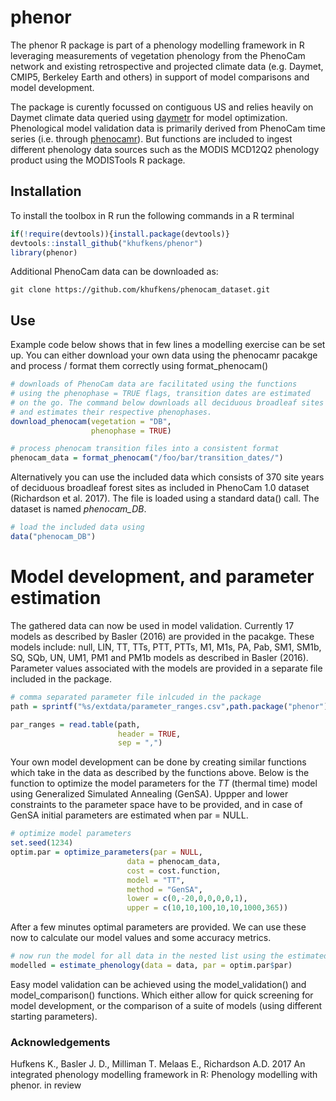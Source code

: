 # phenor

The phenor R package is part of a phenology modelling framework in R leveraging measurements of vegetation phenology from the PhenoCam network and existing retrospective and projected climate data (e.g. Daymet, CMIP5, Berkeley Earth and others) in support of model comparisons and model development.

The package is curently focussed on contiguous US and relies heavily on Daymet climate data queried using [daymetr](https://github.com/khufkens/daymetr) for model optimization. Phenological model validation data is primarily derived from PhenoCam time series (i.e. through [phenocamr](https://github.com/khufkens/phenocamr)). But functions are included to ingest different phenology data sources such as the MODIS MCD12Q2 phenology product using the MODISTools R package.

## Installation

To install the toolbox in R run the following commands in a R terminal

```R
if(!require(devtools)){install.package(devtools)}
devtools::install_github("khufkens/phenor")
library(phenor)
```
Additional PhenoCam data can be downloaded as:

```
git clone https://github.com/khufkens/phenocam_dataset.git
```

## Use

Example code below shows that in few lines a modelling exercise can be set up. You can either download your own data using the phenocamr pacakge and process / format them correctly using format_phenocam()

```R
# downloads of PhenoCam data are facilitated using the functions
# using the phenophase = TRUE flags, transition dates are estimated
# on the go. The command below downloads all deciduous broadleaf sites
# and estimates their respective phenophases.
download_phenocam(vegetation = "DB",
                  phenophase = TRUE)

# process phenocam transition files into a consistent format
phenocam_data = format_phenocam("/foo/bar/transition_dates/")
```

Alternatively you can use the included data which consists of 370 site years of deciduous broadleaf forest sites as included in PhenoCam 1.0 dataset (Richardson et al. 2017). The file is loaded using a standard data() call. The dataset is named *phenocam_DB*.

```R
# load the included data using
data("phenocam_DB")
```

# Model development, and parameter estimation

The gathered data can now be used in model validation. Currently 17 models as described by Basler (2016) are provided in the pacakge. These models include: null, LIN, TT, TTs, PTT, PTTs, M1, M1s, PA, Pab, SM1, SM1b, SQ, SQb, UN, UM1, PM1 and PM1b models as described in Basler (2016). Parameter values associated with the models are provided in a separate file included in the package.

```R
# comma separated parameter file inlcuded in the package
path = sprintf("%s/extdata/parameter_ranges.csv",path.package("phenor"))

par_ranges = read.table(path,
                        header = TRUE,
                        sep = ",")
```

Your own model development can be done by creating similar functions which take in the data as described by the functions above. Below is the function to optimize the model parameters for the *TT* (thermal time) model using Generalized Simulated Annealing (GenSA). Uppper and lower constraints to the parameter space have to be provided, and in case of GenSA initial parameters are estimated when par = NULL.

```R
# optimize model parameters
set.seed(1234)
optim.par = optimize_parameters(par = NULL,
                          data = phenocam_data,
                          cost = cost.function,
                          model = "TT",
                          method = "GenSA",
                          lower = c(0,-20,0,0,0,0,1),
                          upper = c(10,10,100,10,10,1000,365))
```

After a few minutes optimal parameters are provided. We can use these now to calculate our model values and some accuracy metrics.

```R
# now run the model for all data in the nested list using the estimated parameters
modelled = estimate_phenology(data = data, par = optim.par$par)
```

Easy model validation can be achieved using the model_validation() and model_comparison() functions. Which either allow for quick screening for model development, or the comparison of a suite of models (using different starting parameters).

### Acknowledgements
 
Hufkens K., Basler J. D., Milliman T. Melaas E., Richardson A.D. 2017 An integrated phenology modelling framework in R: Phenology modelling with phenor. in review
